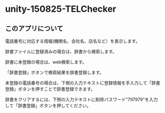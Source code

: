# unity-150825-TELChecker

## このアプリについて
電話番号に対応する情報(機関名、会社名、店名など）を表示します。

辞書ファイルに登録済みの場合は、辞書から検索します。

辞書に未登録の場合は、web検索します。

「辞書登録」ボタンで検索結果を辞書登録します。

未登録の電話番号の場合は、下側の入力テキストに登録情報を手入力して「辞書登録」ボタンを押すことで辞書登録できます。

辞書をクリアするには、下側の入力テキストに削除パスワード"797979"を入力して「辞書登録」ボタンを押してください。
